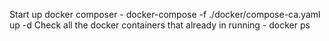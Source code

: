 Start up docker composer -  docker-compose -f ./docker/compose-ca.yaml up -d
Check all the docker containers that already in running - docker ps